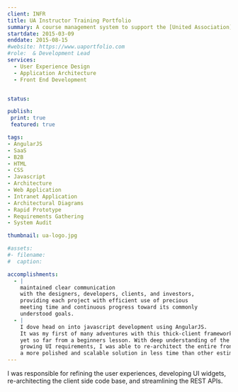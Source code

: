 ```yaml
---
client: INFR
title: UA Instructor Training Portfolio
summary: A course management system to support the [United Association](http://ua.org) annual [instructor training](https://youtu.be/9lx78vzgbjM) and ongoing trainer testing.
startdate: 2015-03-09
enddate: 2015-08-15
#website: https://www.uaportfolio.com
#role:  & Development Lead
services:
  - User Experience Design
  - Application Architecture
  - Front End Development


status: 

publish:  
 print: true
 featured: true

tags:
- AngularJS
- SaaS
- B2B
- HTML
- CSS
- Javascript
- Architecture
- Web Application
- Intranet Application
- Architectural Diagrams
- Rapid Prototype
- Requirements Gathering
- System Audit

thumbnail: ua-logo.jpg

#assets: 
#- filename: 
#  caption: 

accomplishments: 
  - |
    maintained clear communication 
    with the designers, developers, clients, and investors, 
    providing each project with efficient use of precious 
    meeting time and continuous progress toward its commonly 
    understood goals.
  - |
    I dove head on into javascript development using AngularJS. 
    It was my first of many adventures with this thick-client framework, 
    yet so far from a beginners lesson. With deep understanding of the application 
    growing UI requirements, I was able to re-architect the entire front end to deliver 
    a more polished and scalable solution in less time than other estimates.
---
```


I was responsible for refining the user experiences, developing UI widgets, re-architecting the client side code base, and streamlining the REST APIs.



